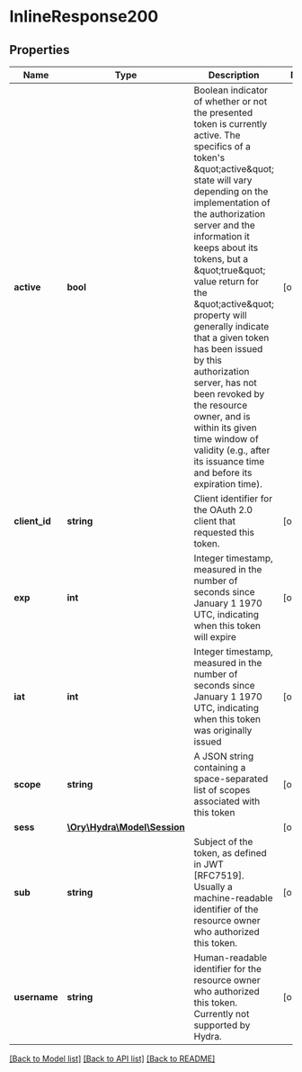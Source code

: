 # InlineResponse200

## Properties
Name | Type | Description | Notes
------------ | ------------- | ------------- | -------------
**active** | **bool** | Boolean indicator of whether or not the presented token is currently active.  The specifics of a token&#39;s \&quot;active\&quot; state will vary depending on the implementation of the authorization server and the information it keeps about its tokens, but a \&quot;true\&quot; value return for the \&quot;active\&quot; property will generally indicate that a given token has been issued by this authorization server, has not been revoked by the resource owner, and is within its given time window of validity (e.g., after its issuance time and before its expiration time). | [optional] 
**client_id** | **string** | Client identifier for the OAuth 2.0 client that requested this token. | [optional] 
**exp** | **int** | Integer timestamp, measured in the number of seconds since January 1 1970 UTC, indicating when this token will expire | [optional] 
**iat** | **int** | Integer timestamp, measured in the number of seconds since January 1 1970 UTC, indicating when this token was originally issued | [optional] 
**scope** | **string** | A JSON string containing a space-separated list of scopes associated with this token | [optional] 
**sess** | [**\Ory\Hydra\Model\Session**](Session.md) |  | [optional] 
**sub** | **string** | Subject of the token, as defined in JWT [RFC7519]. Usually a machine-readable identifier of the resource owner who authorized this token. | [optional] 
**username** | **string** | Human-readable identifier for the resource owner who authorized this token. Currently not supported by Hydra. | [optional] 

[[Back to Model list]](../README.md#documentation-for-models) [[Back to API list]](../README.md#documentation-for-api-endpoints) [[Back to README]](../README.md)


